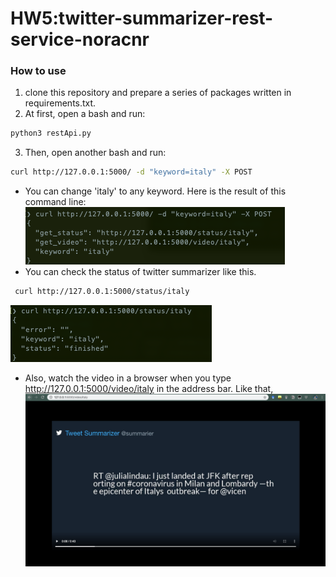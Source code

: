 # HW5:twitter-summarizer-rest-service-noracnr

### How to use
1. clone this repository and prepare a series of packages written in requirements.txt.
2. At first, open a bash and run:
```bash
python3 restApi.py
```
3. Then, open another bash and run:
```bash
curl http://127.0.0.1:5000/ -d "keyword=italy" -X POST
```
* You can change 'italy' to any keyword. Here is the result of this command line:
   ![post_result](/img/restapiPost.png)
* You can check the status of twitter summarizer like this.
```bash
 curl http://127.0.0.1:5000/status/italy
```

   ![status](/img/restapiStatus.png)
* Also, watch the video in a browser when you type http://127.0.0.1:5000/video/italy in the address bar. Like that,
  ![video](/img/restapiVideo.png)
